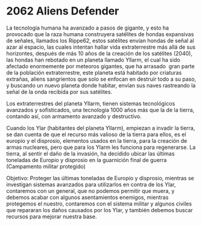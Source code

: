 # 2062 Aliens Defender

La tecnología humana ha avanzado a pasos de gigante, y esto ha provocado que la raza humana construyera satélites de hondas expansivas de señales, llamados los Rippe62, estos satélites envían hondas de señal al azar al espacio, las cuales intentan hallar vida extraterrestre más allá de sus horizontes, después de más 10 años de la creación de los satélites (2040), las hondas han rebotado en un planeta llamado Yllarm, el cual ha sido afectado enormemente por meteoros gigantes, que ha arrasado  gran parte de la población extraterrestre, este planeta está habitado por criaturas extrañas, aliens sangrientos que solo se enfocan en destruir todo a su paso, y buscando un nuevo planeta donde habitar, envían sus naves rastreando la señal de la onda recibida por sus satélites.

Los extraterrestres del planeta Yllarm, tienen sistemas tecnológicos avanzados y sofisticados, una tecnología 1000 años más que la de la tierra, contando así, con armamento avanzado y destructivo.

Cuando los Ylar (habitantes del planeta Yllarm), empiezan a invadir la tierra, se dan cuenta de que el recurso más valioso de la tierra para ellos, es el europio y el disprosio, elementos usados en la tierra, para la creación de armas nucleares, pero que para los Ylarm les funciona para regenerarse. La tierra, al sentir el daño de la invasión, ha decidido ubicar las últimas toneladas de Europio y disprosio en la guarnición final de guerra (Campamento militar protegido)

Objetivo: Proteger las últimas toneladas de Europio y disprosio, mientras se investigan sistemas avanzados para utilizarlos en contra de los Ylar, contaremos con un general, que no podemos permitir que muera, y debemos acabar con algunos asentamientos enemigos, mientras protegemos el nuestro, contaremos con el sistema militar y algunos civiles que repararan los daños causados por los Ylar, y también debemos buscar recursos para mejorar nuestra base.
